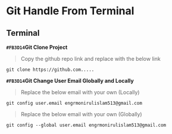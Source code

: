 # Git Handle From Terminal
## Terminal

**`#FB3D14`Git Clone Project**
>Copy the github repo link and replace with the below link
```
git clone https://github.com.....
```

**`#FB3D14`Git Change User Email Globally and Locally**
>Replace the below email with your own (Locally)
```
git config user.email engrmonirulislam513@gmail.com
```
>Replace the below email with your own (Globally)
```
git config --global user.email engrmonirulislam513@gmail.com
```